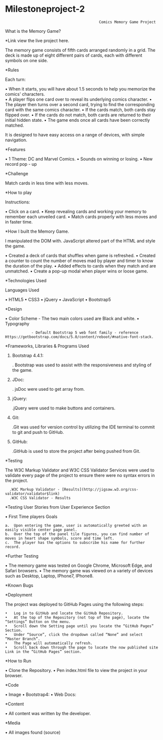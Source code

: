 # Milestoneproject-2

                                               Comics Memory Game Project


What is the Memory Game?

*Link view the live project here.

The memory game consists of fifth cards arranged randomly in a grid. The deck is made up of eight different pairs of cards, each with different symbols on one side.

*Rules
 
 Each turn:

   •	When it starts, you will have about 1.5 seconds to help you memorize the comics' characters.  
   •	A player flips one card over to reveal its underlying comics character.
   •	The player then turns over a second card, trying to find the corresponding card with the same comics character.
   •	If the cards match, both cards stay flipped over.
   •	If the cards do not match, both cards are returned to their initial hidden state.
   •	The game ends once all cards have been correctly matched.


It is designed to have easy access on a range of devices, with simple navigation.
 

*Features

   •	1 Theme: DC and Marvel Comics.
   •	Sounds on winning or losing.
   •	New record pop - up

*Challenge 

Match cards in less time with less moves.

*How to play

Instructions:

  •	Click on a card.
  •	Keep revealing cards and working your memory to remember each unveiled card.
  •	Match cards properly with less moves and in faster time.

*How I built the Memory Game.

I manipulated the DOM with. JavaScript altered part of the HTML and style the game.

  •	Created a deck of cards that shuffles when game is refreshed.
  •	Created a counter to count the number of moves mad by player and timer to know the duration of the play.
  •	Added effects to cards when they match and are unmatched. 
  •	Create a pop-up modal when player wins or loose game.

*Technologies Used

Languages Used

  •	HTML5
  •	CSS3
  •	jQuery
  •	JavaScript 
  •	Bootstrap5 

*Design

  •	Color Scheme
                - The two main colors used are Black and white.
  •	Typography 

                - Default Bootstrap 5 web font family - reference Https://getbootstrap.com/docs/5.0/content/reboot/#native-font-stack.


*Frameworks, Libraries & Programs Used

   1. Bootstrap 4.4.1:

      . Bootstrap was used to assist with the responsiveness and  styling of the game.
   
   2. JDoc:

      . jsDoc  were used to get array from. 
   
   3. jQuery: 

      .jQuery were used to make buttons and      containers.

   4. Git:

      .Git was used for version control by utilizing the IDE terminal to commit to git and push to GitHub.      

   5. GitHub:
   
      .GitHub is used to store the project after being pushed from Git.

*Testing

The W3C Markup Validator and W3C CSS Validator Services were used to validate every page of the project to ensure there were no syntax errors in the project.

      .W3C Markup Validator - [Results](http://jigsaw.w3.org/css-validator/validator$link)
      .W3C CSS Validator - Results


  
  
*Testing User Stories from User Experience Section
  
  •	First Time players Goals

    a.	Upon entering the game, user is automatically greeted with an easily visible center page panel. 
    b.	Over the top of the panel tile figures, you can find number of moves in heart shape symbols, score and time left.
    c.	The player has the options to subscribe his name for further record.

*Further Testing

   •	The memory game was tested on Google Chrome, Microsoft Edge, and Safari browsers.
   •	The memory game was viewed on a variety of devices such as Desktop, Laptop, IPhone7, IPhone8.

*Known Bugs

*Deployment

The project was deployed to GitHub Pages using the following steps: 

    •	Log in to GitHub and locate the GitHub Repository.
    •	At the top of the Repository (not top of the page), locate the “Settings” Button on the menu.
    •	Scroll down the Setting page until you locate the “GitHub Pages” Section.
    •	Under “Source”, click the dropdown called “None” and select “Master Branch”.
    •	The Page will automatically refresh.
    •	Scroll back down through the page to locate the now published site Link in the “GitHub Pages” section.

*How to Run

  •	Clone the Repository.
  •	Pen index.html file to view the project in your browser.

*Code

  •	Image
  •	Bootstrap4:
  •	Web Docs:

*Content

  •	All content was written by the developer.

*Media

  •	All images found (source)




